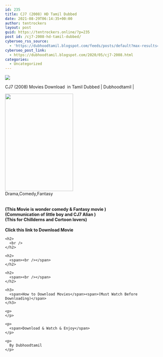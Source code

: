 ```yaml
---
id: 235
title: CJ7 (2008) HD Tamil Dubbed
date: 2021-08-29T06:14:35+00:00
author: tentrockers
layout: post
guid: https://tentrockers.online/?p=235
post id: /cj7-2008-hd-tamil-dubbed/
cyberseo_rss_source:
  - 'https://dubhoodtamil.blogspot.com/feeds/posts/default?max-results=150&start-index=301'
cyberseo_post_link:
  - https://dubhoodtamil.blogspot.com/2020/05/cj7-2008.html
categories:
  - Uncategorized
---
```

<div class="media_block">
  <img src="https://1.bp.blogspot.com/-eBhEUlPcouw/XqwSy9V07tI/AAAAAAAAA9o/dOYQtOkwm0o5bJC0aQ2b0lASuvK0PU92ACNcBGAsYHQ/s72-c/images%2B%252822%2529.jpeg" class="media_thumbnail" />
</div>

<div dir="ltr" trbidi="on" readability="6.1030150753769">
  <p>
    CJ7 (2008) Movies Download&nbsp; in Tamil Dubbed | Dubhoodtamil |
  </p>
  
  <div class="separator">
    <a href="https://1.bp.blogspot.com/-eBhEUlPcouw/XqwSy9V07tI/AAAAAAAAA9o/dOYQtOkwm0o5bJC0aQ2b0lASuvK0PU92ACNcBGAsYHQ/s1600/images%2B%252822%2529.jpeg" imageanchor="1"><img loading="lazy" border="0" data-original-height="661" data-original-width="464" height="320" src="https://1.bp.blogspot.com/-eBhEUlPcouw/XqwSy9V07tI/AAAAAAAAA9o/dOYQtOkwm0o5bJC0aQ2b0lASuvK0PU92ACNcBGAsYHQ/s320/images%2B%252822%2529.jpeg" width="224" /></a>
  </div>
  
  <div>
    <span>Drama,Comedy,Fantasy</span><br /><span><br /></span><br /> <span><b>(This Movie is wonder comedy & Fantasy movie )</b></span><br /><span><b>(Communication of little boy and CJ7 Alian )</b></span><br /><span><b>(This for Chillderns and Cortoon lovers)</b></span>
  </div>
  
  <div>
    <br /><span><b>Click this link to Download Movie</b></span></p> 
    
    <h2>
      <br />
    </h2>
    
    <h2>
      <span><br /></span>
    </h2>
    
    <h2>
      <span><br /></span>
    </h2>
    
    <h3>
      <span>How to Download Movies</span><span>(Must Watch Before Downloading)</span>
    </h3>
    
    <p>
    </p>
    
    <p>
      <span>Download & Watch & Enjoy</span>
    </p>
    
    <p>
      By Dubhoodtamil
    </p>
  </div>
</div>